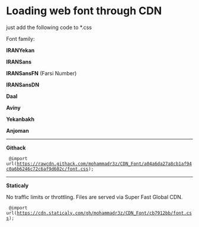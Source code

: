 # Loading web font through CDN
just add the following code to *.css

Font family:

<b>IRANYekan</b>

<b>IRANSans</b>

<b>IRANSansFN</b> (Farsi Number)

<b>IRANSansDN</b>

<b>Daal</b>

<b>Aviny</b>

<b>Yekanbakh</b>

<b>Anjoman</b>

-----------------------------------------------------------------------------
<b>Githack</b>


<code> @import url(https://rawcdn.githack.com/mohammadr3z/CDN_Font/a04a6da27a8cb1af94c0a6b6246c72c6af9d602c/font.css); </code>

-----------------------------------------------------------------------------
<b>Staticaly</b>

No traffic limits or throttling. Files are served via Super Fast Global CDN.

<code> @import url(https://cdn.staticaly.com/gh/mohammadr3z/CDN_Font/cb7912bb/font.css); </code>
